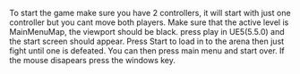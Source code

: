 To start the game make sure you have 2 controllers, it will start with just one controller but you cant move both players.
Make sure that the active level is MainMenuMap, the viewport should be black.
press play in UE5(5.5.0) and the start screen should appear.
Press Start to load in to the arena then just fight until one is defeated.
You can then press main menu and start over.
If the mouse disapears press the windows key.
